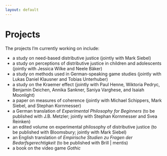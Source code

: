 ```yaml
---
layout: default
---
```


# Projects

The projects I’m currently working on include:
+ a study on need-based distributive justice (jointly with Mark Siebel)
+ a study on perceptions of distributive justice in children and adolescents (jointly with Jessica Wilke and Neele Bäker)
+ a study on methods used in German-speaking game studies (jointly with Lukas Daniel Klausner and Tobias Unterhuber)
+ a study on the Kraemer effect (jointly with Paul Henne, Wiktoria Pedryc, Benjamin Deichen, Annika Sankner, Saniya Varghese, and Isaiah Moonlight)
+ a paper on measures of coherence (jointly with Michael Schippers, Mark Siebel, and Stephan Kornmesser)
+ a German translation of _Experimental Philosophy for Beginners_ (to be published with J.B. Metzler; jointly with Stephan Kornmesser and Svea Reinken)
+ an edited volume on experimental philosophy of distributive justice (to be published with Bloomsbury; jointly with Mark Siebel)
+ an English translation of _Empirische Studien zu Fragen der Bedarfsgerechtigkeit_ (to be published with Brill | mentis)
+ a book on the video game _Gothic_
